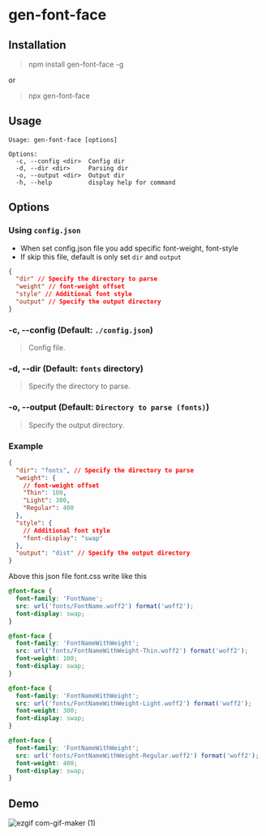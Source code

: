 # gen-font-face

## Installation

> npm install gen-font-face -g

or

> npx gen-font-face

## Usage

```
Usage: gen-font-face [options]

Options:
  -c, --config <dir>  Config dir
  -d, --dir <dir>     Parsing dir
  -o, --output <dir>  Output dir
  -h, --help          display help for command
```

## Options

### Using `config.json`

- When set config.json file you add specific font-weight, font-style
- If skip this file, default is only set `dir` and `output`

```json
{
  "dir" // Specify the directory to parse
  "weight" // font-weight offset
  "style" // Additional font style
  "output" // Specify the output directory
}
```

### -c, --config (Default: `./config.json`)

> Config file.

### -d, --dir (Default: `fonts` directory)

> Specify the directory to parse.

### -o, --output (Default: `Directory to parse (fonts)`)

> Specify the output directory.

### Example

```json
{
  "dir": "fonts", // Specify the directory to parse
  "weight": {
    // font-weight offset
    "Thin": 100,
    "Light": 300,
    "Regular": 400
  },
  "style": {
    // Additional font style
    "font-display": "swap"
  },
  "output": "dist" // Specify the output directory
}
```

Above this json file font.css write like this

```css
@font-face {
  font-family: 'FontName';
  src: url('fonts/FontName.woff2') format('woff2');
  font-display: swap;
}

@font-face {
  font-family: 'FontNameWithWeight';
  src: url('fonts/FontNameWithWeight-Thin.woff2') format('woff2');
  font-weight: 100;
  font-display: swap;
}

@font-face {
  font-family: 'FontNameWithWeight';
  src: url('fonts/FontNameWithWeight-Light.woff2') format('woff2');
  font-weight: 300;
  font-display: swap;
}

@font-face {
  font-family: 'FontNameWithWeight';
  src: url('fonts/FontNameWithWeight-Regular.woff2') format('woff2');
  font-weight: 400;
  font-display: swap;
}
```

## Demo

![ezgif com-gif-maker (1)](https://user-images.githubusercontent.com/22593217/145664735-6db9328c-8760-4fa7-8187-76c58b6aac31.gif)

